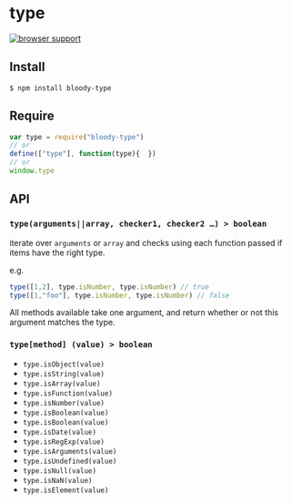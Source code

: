 # type

[![browser support](https://ci.testling.com/bloodyowl/type.png)](https://ci.testling.com/bloodyowl/type)

## Install

```
$ npm install bloody-type
```

## Require

```javascript
var type = require("bloody-type")
// or
define(["type"], function(type){  })
// or
window.type
```

## API

### `type(arguments||array, checker1, checker2 …) > boolean`

iterate over `arguments` or `array` and checks using each function passed if
items have the right type.

e.g. 

```javascript
type([1,2], type.isNumber, type.isNumber) // true
type([1,"foo"], type.isNumber, type.isNumber) // false
```

All methods available take one argument, and return whether or not this argument matches the type.

### `type[method] (value) > boolean`

* `type.isObject(value)`
* `type.isString(value)`
* `type.isArray(value)`
* `type.isFunction(value)`
* `type.isNumber(value)`
* `type.isBoolean(value)`
* `type.isBoolean(value)`
* `type.isDate(value)`
* `type.isRegExp(value)`
* `type.isArguments(value)`
* `type.isUndefined(value)`
* `type.isNull(value)`
* `type.isNaN(value)`
* `type.isElement(value)`
